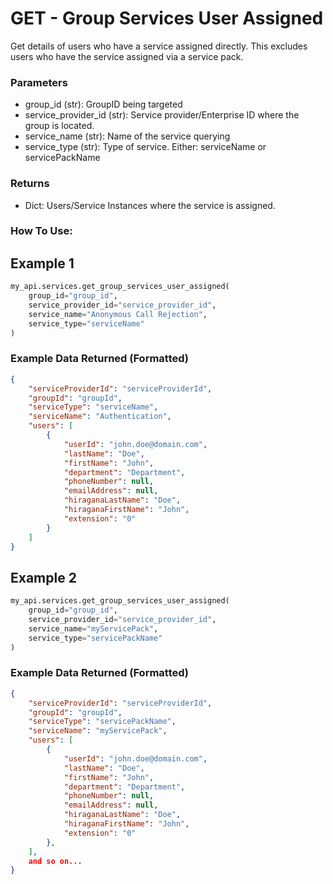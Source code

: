 # GET - Group Services User Assigned

Get details of users who have a service assigned directly. This excludes users who have the service assigned via a service pack.

### Parameters

*   group\_id (str): GroupID being targeted
*   service\_provider\_id (str): Service provider/Enterprise ID where the group is located.
*   service\_name (str): Name of the service querying
*   service\_type (str): Type of service. Either: serviceName or servicePackName

### Returns

*   Dict: Users/Service Instances where the service is assigned.

### How To Use:

## Example 1

```python
my_api.services.get_group_services_user_assigned(
    group_id="group_id",
    service_provider_id="service_provider_id",
    service_name="Anonymous Call Rejection",
    service_type="serviceName"
)
```

### Example Data Returned (Formatted)

```json
{
    "serviceProviderId": "serviceProviderId",
    "groupId": "groupId",
    "serviceType": "serviceName",
    "serviceName": "Authentication",
    "users": [
        {
            "userId": "john.doe@domain.com",
            "lastName": "Doe",
            "firstName": "John",
            "department": "Department",
            "phoneNumber": null,
            "emailAddress": null,
            "hiraganaLastName": "Doe",
            "hiraganaFirstName": "John",
            "extension": "0"
        }
    ]
}
```

## Example 2

```python
my_api.services.get_group_services_user_assigned(
    group_id="group_id",
    service_provider_id="service_provider_id",
    service_name="myServicePack",
    service_type="servicePackName"
)
```

### Example Data Returned (Formatted)

```json
{
    "serviceProviderId": "serviceProviderId",
    "groupId": "groupId",
    "serviceType": "servicePackName",
    "serviceName": "myServicePack",
    "users": [
        {
            "userId": "john.doe@domain.com",
            "lastName": "Doe",
            "firstName": "John",
            "department": "Department",
            "phoneNumber": null,
            "emailAddress": null,
            "hiraganaLastName": "Doe",
            "hiraganaFirstName": "John",
            "extension": "0"
        },
    ],
    and so on...
}
```